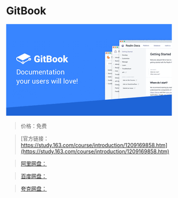 # GitBook

![img](../../../assets/study163/free/0b3ba7e696ad4f31b24028f6337d86c1.png)

> 价格：免费

> [官方链接：https://study.163.com/course/introduction/1209169858.htm](https://study.163.com/course/introduction/1209169858.htm)

> [阿里网盘：]()

> [百度网盘：]()

> [夸克网盘：]()
